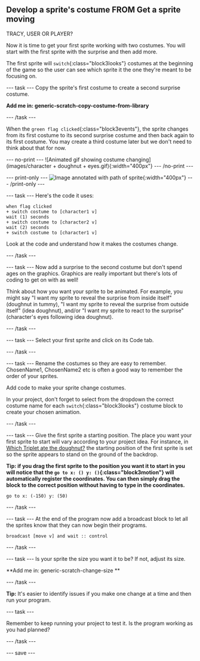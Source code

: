 ## Develop a sprite's costume FROM Get a sprite moving
TRACY, USER OR PLAYER?

Now it is time to get your first sprite working with two costumes. You will start with the first sprite with the surprise and then add more. 

The first sprite will `switch`{:class="block3looks"} costumes at the beginning of the game so the user can see which sprite it the one they're meant to be focusing on.

--- task ---
Copy the sprite's first costume to create a second surprise costume.

**Add me in: generic-scratch-copy-costume-from-library**

--- /task ---

When the `green flag clicked`{:class="block3events"}, the sprite changes from its first costume to its second surprise costume and then back again to its first costume. You may create a third costume later but we don't need to think about that for now.

--- no-print ---
![Animated gif showing costume changing](images/character + doughnut + eyes.gif){:width="400px"}
--- /no-print ---

--- print-only ---
![Image annotated with path of sprite](images/moving-up-down.png){:width="400px"}
--- /print-only ---

--- task ---
Here's the code it uses:

```blocks3
when flag clicked
+ switch costume to [character1 v]
wait (1) seconds
+ switch costume to [character2 v]
wait (2) seconds
+ switch costume to [character1 v]
```
Look at the code and understand how it makes the costumes change.

--- /task ---

--- task ---
Now add a surprise to the second costume but don't spend ages on the graphics. Graphics are really important but there's lots of coding to get on with as well!

Think about how you want your sprite to be animated. For example, you might say "I want my sprite to reveal the surprise from inside itself" (doughnut in tummy), "I want my sprite to reveal the surprise from outside itself" (idea doughnut), and/or "I want my sprite to react to the surprise" (character's eyes following idea doughnut).

--- /task ---

--- task ---
Select your first sprite and click on its Code tab. 

--- /task ---

--- task ---
Rename the costumes so they are easy to remember. ChosenName1, ChosenName2 etc is often a good way to remember the order of your sprites.  

Add code to make your sprite change costumes.

In your project, don't forget to select from the dropdown the correct costume name for each `switch`{:class="block3looks"} costume block to create your chosen animation. 

--- /task ---

--- task ---
Give the first sprite a starting position. The place you want your first sprite to start will vary according to your project idea. For instance, in [Which Triplet ate the doughnut?](https://scratch.mit.edu/projects/411558897) the starting position of the first sprite is set so the sprite appears to stand on the ground of the backdrop.

**Tip: if you drag the first sprite to the position you want it to start in you will notice that the `go to x: () y: ()`{:class="block3motion"} will automatically register the coordinates. You can then simply drag the block to the correct position without having to type in the coordinates.** 

```blocks3
go to x: (-150) y: (50)
```

--- /task ---

--- task ---
At the end of the program now add a broadcast block to let all the sprites know that they can now begin their programs.

```blocks3
broadcast [move v] and wait :: control
```

--- /task ---

--- task ---
Is your sprite the size you want it to be? If not, adjust its size.

**Add me in: generic-scratch-change-size **

--- /task ---

**Tip:** It's easier to identify issues if you make one change at a time and then run your program. 

--- task ---

Remember to keep running your project to test it. Is the program working as you had planned?

--- /task ---

--- save ---
